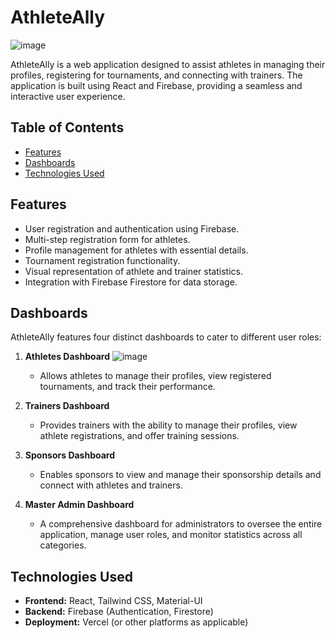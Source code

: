 # AthleteAlly
![image](https://github.com/user-attachments/assets/d44501fe-5665-4148-93c4-4f089d51a6f0)

AthleteAlly is a web application designed to assist athletes in managing their profiles, registering for tournaments, and connecting with trainers. The application is built using React and Firebase, providing a seamless and interactive user experience.

## Table of Contents

- [Features](#features)
- [Dashboards](#dashboards)
- [Technologies Used](#technologies-used)

## Features

- User registration and authentication using Firebase.
- Multi-step registration form for athletes.
- Profile management for athletes with essential details.
- Tournament registration functionality.
- Visual representation of athlete and trainer statistics.
- Integration with Firebase Firestore for data storage.

## Dashboards

AthleteAlly features four distinct dashboards to cater to different user roles:

1. **Athletes Dashboard**
   ![image](https://github.com/user-attachments/assets/00041038-3eca-47a2-8c99-62cd73e36985)

   - Allows athletes to manage their profiles, view registered tournaments, and track their performance.

3. **Trainers Dashboard**
   - Provides trainers with the ability to manage their profiles, view athlete registrations, and offer training sessions.

4. **Sponsors Dashboard**
   - Enables sponsors to view and manage their sponsorship details and connect with athletes and trainers.

5. **Master Admin Dashboard**
   - A comprehensive dashboard for administrators to oversee the entire application, manage user roles, and monitor statistics across all categories.

## Technologies Used

- **Frontend:** React, Tailwind CSS, Material-UI
- **Backend:** Firebase (Authentication, Firestore)
- **Deployment:** Vercel (or other platforms as applicable)
